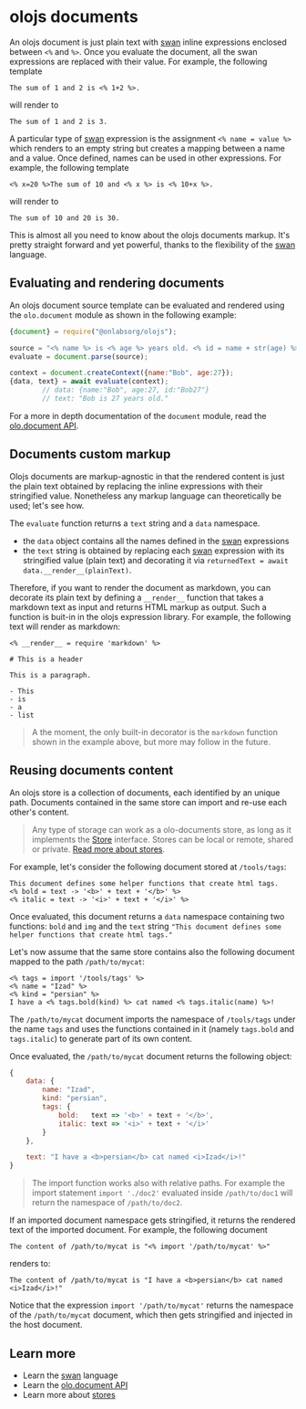 <!--<% __render__ = require 'markdown' %>-->
# olojs documents

An olojs document is just plain text with [swan] inline expressions enclosed
between `<%` and `%>`. Once you evaluate the document, all the swan expressions
are replaced with their value. For example, the following template

```
The sum of 1 and 2 is <% 1+2 %>.
```

will render to

```
The sum of 1 and 2 is 3.
```

A particular type of [swan] expression is the assignment `<% name = value %>`
which renders to an empty string but creates a mapping between a name and a
value. Once defined, names can be used in other expressions. For example,
the following template

```
<% x=20 %>The sum of 10 and <% x %> is <% 10+x %>.
```

will render to

```
The sum of 10 and 20 is 30.
```

This is almost all you need to know about the olojs documents markup. It's pretty
straight forward and yet powerful, thanks to the flexibility of the [swan] language.



## Evaluating and rendering documents

An olojs document source template can be evaluated and rendered using the
`olo.document` module as shown in the following example:

```js
{document} = require("@onlabsorg/olojs");

source = "<% name %> is <% age %> years old. <% id = name + str(age) %>";
evaluate = document.parse(source);

context = document.createContext({name:"Bob", age:27});
{data, text} = await evaluate(context);        
        // data: {name:"Bob", age:27, id:"Bob27"}
        // text: "Bob is 27 years old."
```

For a more in depth documentation of the `document` module, read the
[olo.document API](./api/document.md).



## Documents custom markup

Olojs documents are markup-agnostic in that the rendered content is just the
plain text obtained by replacing the inline expressions with their stringified
value. Nonetheless any markup language can theoretically be used; let's see how.

The `evaluate` function returns a `text` string and a `data` namespace.

- the `data` object contains all the names defined in the [swan] expressions
- the `text` string is obtained by replacing each [swan] expression with its
  stringified value (plain text) and decorating it via
  `returnedText = await data.__render__(plainText)`.

Therefore, if you want to render the document as markdown, you can decorate its
plain text by defining a `__render__` function that takes a markdown text as
input and returns HTML markup as output. Such a function is buit-in in the
olojs expression library. For example, the following text will render as markdown:

```
<% __render__ = require 'markdown' %>

# This is a header

This is a paragraph.

- This
- is
- a
- list
```

> A the moment, the only built-in decorator is the `markdown` function shown in
> the example above, but more may follow in the future.




## Reusing documents content

An olojs store is a collection of documents, each identified by an unique path.
Documents contained in the same store can import and re-use each other's content.

> Any type of storage can work as a olo-documents store, as long as it
> implements the [Store] interface. Stores can be local or remote, shared or
> private. [Read more about stores](./store.md).

For example, let's consider the following document stored at `/tools/tags`:

```
This document defines some helper functions that create html tags.
<% bold = text -> '<b>' + text + '</b>' %>
<% italic = text -> '<i>' + text + '</i>' %>
```

Once evaluated, this document returns a `data` namespace containing two functions:
`bold` and `img` and the `text` string `"This document defines some helper functions
that create html tags."`

Let's now assume that the same store contains also the following document mapped
to the path `/path/to/mycat`:

```
<% tags = import '/tools/tags' %>
<% name = "Izad" %>
<% kind = "persian" %>
I have a <% tags.bold(kind) %> cat named <% tags.italic(name) %>!
```

The `/path/to/mycat` document imports the namespace of `/tools/tags` under the
name `tags` and uses the functions contained in it (namely `tags.bold` and
`tags.italic`) to generate part of its own content.

Once evaluated, the `/path/to/mycat` document returns the following object:

```js
{
    data: {
        name: "Izad",
        kind: "persian",
        tags: {
            bold:   text => '<b>' + text + '</b>',
            italic: text => '<i>' + text + '</i>'
        }
    },

    text: "I have a <b>persian</b> cat named <i>Izad</i>!"
}
```

> The import function works also with relative paths. For example the import
> statement `import './doc2'` evaluated inside `/path/to/doc1` will return
> the namespace of `/path/to/doc2`.

If an imported document namespace gets stringified, it returns the rendered
text of the imported document. For example, the following document

```
The content of /path/to/mycat is "<% import '/path/to/mycat' %>"
```

renders to:

```
The content of /path/to/mycat is "I have a <b>persian</b> cat named <i>Izad</i>!"
```

Notice that the expression `import '/path/to/mycat'` returns the namespace of
the `/path/to/mycat` document, which then gets stringified and injected in the
host document.



Learn more
--------------------------------------------------------------------------------
* Learn the [swan] language
* Learn the [olo.document API](./api/document.md)
* Learn more about [stores](./store.md)



[swan]: https://github.com/onlabsorg/swan-js/blob/main/docs/swan.md
[Store]: ./api/store.md
